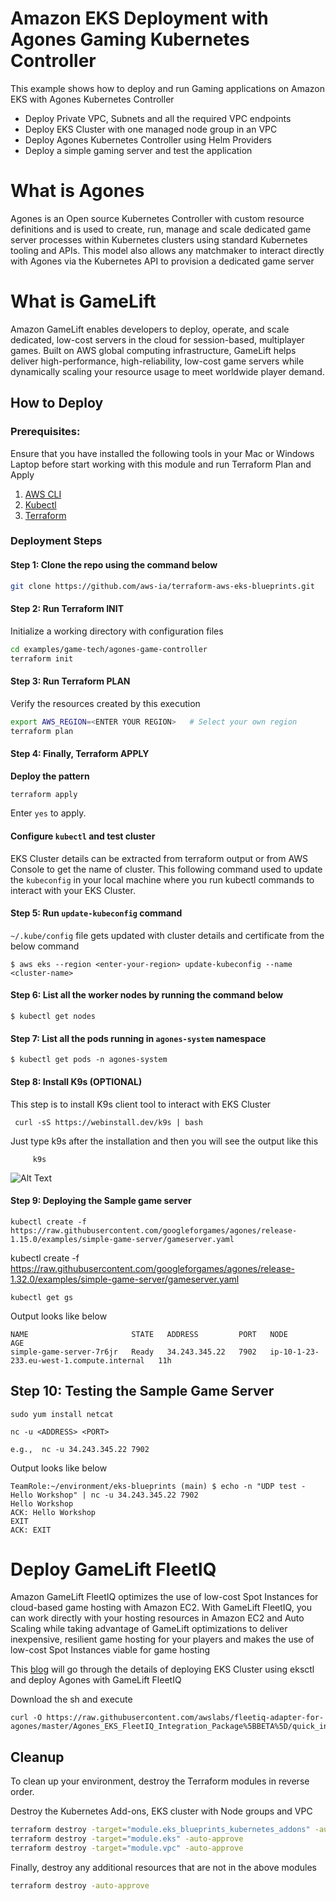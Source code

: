 # Amazon EKS Deployment with Agones Gaming Kubernetes Controller

This example shows how to deploy and run Gaming applications on Amazon EKS with Agones Kubernetes Controller

- Deploy Private VPC, Subnets and all the required VPC endpoints
- Deploy EKS Cluster with one managed node group in an VPC
- Deploy Agones Kubernetes Controller using Helm Providers
- Deploy a simple gaming server and test the application

# What is Agones

Agones is an Open source Kubernetes Controller with custom resource definitions and is used to create, run, manage and scale dedicated game server processes within Kubernetes clusters using standard Kubernetes tooling and APIs.
This model also allows any matchmaker to interact directly with Agones via the Kubernetes API to provision a dedicated game server

# What is GameLift

Amazon GameLift enables developers to deploy, operate, and scale dedicated, low-cost servers in the cloud for session-based, multiplayer games.
Built on AWS global computing infrastructure, GameLift helps deliver high-performance, high-reliability, low-cost game servers while dynamically scaling your resource usage to meet worldwide player demand.

## How to Deploy

### Prerequisites:

Ensure that you have installed the following tools in your Mac or Windows Laptop before start working with this module and run Terraform Plan and Apply

1. [AWS CLI](https://docs.aws.amazon.com/cli/latest/userguide/install-cliv2.html)
2. [Kubectl](https://Kubernetes.io/docs/tasks/tools/)
3. [Terraform](https://learn.hashicorp.com/tutorials/terraform/install-cli)

### Deployment Steps

#### Step 1: Clone the repo using the command below

```sh
git clone https://github.com/aws-ia/terraform-aws-eks-blueprints.git
```

#### Step 2: Run Terraform INIT

Initialize a working directory with configuration files

```sh
cd examples/game-tech/agones-game-controller
terraform init
```

#### Step 3: Run Terraform PLAN

Verify the resources created by this execution

```sh
export AWS_REGION=<ENTER YOUR REGION>   # Select your own region
terraform plan
```

#### Step 4: Finally, Terraform APPLY

**Deploy the pattern**

```sh
terraform apply
```

Enter `yes` to apply.


#### Configure `kubectl` and test cluster

EKS Cluster details can be extracted from terraform output or from AWS Console to get the name of cluster.
This following command used to update the `kubeconfig` in your local machine where you run kubectl commands to interact with your EKS Cluster.

#### Step 5: Run `update-kubeconfig` command

`~/.kube/config` file gets updated with cluster details and certificate from the below command

    $ aws eks --region <enter-your-region> update-kubeconfig --name <cluster-name>

#### Step 6: List all the worker nodes by running the command below

    $ kubectl get nodes

#### Step 7: List all the pods running in `agones-system` namespace

    $ kubectl get pods -n agones-system

#### Step 8: Install K9s (OPTIONAL)

This step is to install K9s client tool to interact with EKS Cluster

     curl -sS https://webinstall.dev/k9s | bash

Just type k9s after the installation and then you will see the output like this

         k9s

![Alt Text](https://github.com/aws-ia/terraform-aws-eks-blueprints/blob/9c6f8ea3e710f7b0137be07835653a2bf4f9fdfe/images/k9s-agones-cluster.png "K9s")


#### Step 9: Deploying the Sample game server

    kubectl create -f https://raw.githubusercontent.com/googleforgames/agones/release-1.15.0/examples/simple-game-server/gameserver.yaml

   kubectl create -f https://raw.githubusercontent.com/googleforgames/agones/release-1.32.0/examples/simple-game-server/gameserver.yaml

    kubectl get gs

Output looks like below

    NAME                       STATE   ADDRESS         PORT   NODE                                        AGE
    simple-game-server-7r6jr   Ready   34.243.345.22   7902   ip-10-1-23-233.eu-west-1.compute.internal   11h

## Step 10: Testing the Sample Game Server

    sudo yum install netcat

    nc -u <ADDRESS> <PORT>

    e.g.,  nc -u 34.243.345.22 7902

Output looks like below

    TeamRole:~/environment/eks-blueprints (main) $ echo -n "UDP test - Hello Workshop" | nc -u 34.243.345.22 7902
    Hello Workshop
    ACK: Hello Workshop
    EXIT
    ACK: EXIT

# Deploy GameLift FleetIQ

Amazon GameLift FleetIQ optimizes the use of low-cost Spot Instances for cloud-based game hosting with Amazon EC2. With GameLift FleetIQ, you can work directly with your hosting resources in Amazon EC2 and Auto Scaling while taking advantage of GameLift optimizations to deliver inexpensive, resilient game hosting for your players and makes the use of low-cost Spot Instances viable for game hosting

This [blog](https://aws.amazon.com/blogs/gametech/introducing-the-gamelift-fleetiq-adapter-for-agones/) will go through the details of deploying EKS Cluster using eksctl and deploy Agones with GameLift FleetIQ

Download the sh and execute

    curl -O https://raw.githubusercontent.com/awslabs/fleetiq-adapter-for-agones/master/Agones_EKS_FleetIQ_Integration_Package%5BBETA%5D/quick_install/fleet_eks_agones_quickinstall.sh

## Cleanup

To clean up your environment, destroy the Terraform modules in reverse order.

Destroy the Kubernetes Add-ons, EKS cluster with Node groups and VPC

```sh
terraform destroy -target="module.eks_blueprints_kubernetes_addons" -auto-approve
terraform destroy -target="module.eks" -auto-approve
terraform destroy -target="module.vpc" -auto-approve
```

Finally, destroy any additional resources that are not in the above modules

```sh
terraform destroy -auto-approve
```
